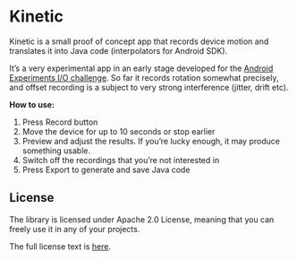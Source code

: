 # Kinetic

Kinetic is a small proof of concept app that records device motion and translates it into Java code (interpolators for Android SDK).

It’s a very experimental app in an early stage developed for the [Android Experiments I/O challenge][challenge].
So far it records rotation somewhat precisely, and offset recording is a subject to very strong interference (jitter, drift etc).

**How to use:**

1. Press Record button
2. Move the device for up to 10 seconds or stop earlier
3. Preview and adjust the results. If you’re lucky enough, it may produce something usable.
4. Switch off the recordings that you’re not interested in
5. Press Export to generate and save Java code

## License

The library is licensed under Apache 2.0 License, meaning that you can freely use it in any of your projects.

The full license text is [here][license].

[challenge]: https://www.androidexperiments.com/challenge
[license]: https://raw.githubusercontent.com/Actinarium/Kinetic/master/LICENSE